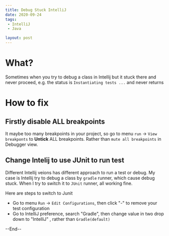 ```yaml
---
title: Debug Stuck IntelliJ
date: 2020-09-24
tags:
 - IntelliJ
 - Java

layout: post
---
```


# What?
Sometimes when you try to debug a class in Intellij but it stuck there and never proceed, e.g. the status is `Instantiating tests ...` and never returns

# How to fix

## Firstly disable ALL breakpoints
It maybe too many breakpoints in your project, so go to menu `run` -> `View breakponts` to **Untick** ALL breakpoints. Rather than `mute all breakpoints` in Debugger view.

## Change Intelij to use JUnit to run test
Different Intellij veions has different approach to run a test or debug. My case is Intellij try to debug a class by `gradle` runner, which cause debug stuck. When I try to switch it to `JUnit` runner, all working fine. 

Here are steps to switch to Junit

 - Go to menu `Run` -> `Edit Configurations`, then click "-" to remove your test configuration
 - Go to IntelliJ preference, search "Gradle", then change value in two drop down to "IntelliJ" , rather than `Gradle(default)`


--End--
